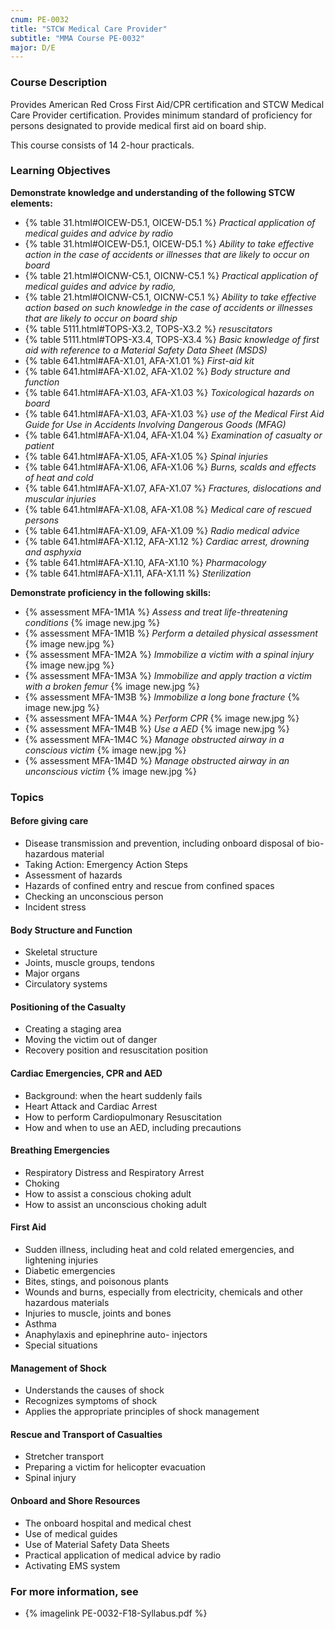 ```yaml
---
cnum: PE-0032
title: "STCW Medical Care Provider"
subtitle: "MMA Course PE-0032"
major: D/E
---
```


### Course Description

Provides American Red Cross First Aid/CPR certification and STCW Medical Care Provider certification. Provides minimum standard of proficiency for persons designated to provide medical first aid on board ship.

This course consists of 14 2-hour practicals.


### Learning Objectives

**Demonstrate knowledge and understanding of the following STCW elements:**

* {% table 31.html#OICEW-D5.1, OICEW-D5.1 %} *Practical application of medical guides and advice by radio*
* {% table 31.html#OICEW-D5.1, OICEW-D5.1 %} *Ability to take effective action in the case of accidents or illnesses that are likely to occur on board*
* {% table 21.html#OICNW-C5.1, OICNW-C5.1 %} *Practical application of medical guides and advice by radio,*
* {% table 21.html#OICNW-C5.1, OICNW-C5.1 %} *Ability to take effective action based on such knowledge in the case of accidents or illnesses that are likely to occur on board ship*
* {% table 5111.html#TOPS-X3.2, TOPS-X3.2 %} *resuscitators*
* {% table 5111.html#TOPS-X3.4, TOPS-X3.4 %} *Basic knowledge of first aid with reference to a Material Safety Data Sheet (MSDS)*
* {% table 641.html#AFA-X1.01, AFA-X1.01 %} *First-aid kit*
* {% table 641.html#AFA-X1.02, AFA-X1.02 %} *Body structure and function*
* {% table 641.html#AFA-X1.03, AFA-X1.03 %} *Toxicological hazards on board*
* {% table 641.html#AFA-X1.03, AFA-X1.03 %} *use of the Medical First Aid Guide for Use in Accidents Involving Dangerous Goods (MFAG)*
* {% table 641.html#AFA-X1.04, AFA-X1.04 %} *Examination of casualty or patient*
* {% table 641.html#AFA-X1.05, AFA-X1.05 %} *Spinal injuries*
* {% table 641.html#AFA-X1.06, AFA-X1.06 %} *Burns, scalds and effects of heat and cold*
* {% table 641.html#AFA-X1.07, AFA-X1.07 %} *Fractures, dislocations and muscular injuries*
* {% table 641.html#AFA-X1.08, AFA-X1.08 %} *Medical care of rescued persons*
* {% table 641.html#AFA-X1.09, AFA-X1.09 %} *Radio medical advice*
* {% table 641.html#AFA-X1.12, AFA-X1.12 %} *Cardiac arrest, drowning and asphyxia*
* {% table 641.html#AFA-X1.10, AFA-X1.10 %} *Pharmacology*
* {% table 641.html#AFA-X1.11, AFA-X1.11 %} *Sterilization*

**Demonstrate proficiency in the following skills:**

* {% assessment MFA-1M1A %} *Assess and treat life-threatening conditions* {% image new.jpg %}
* {% assessment MFA-1M1B %} *Perform a detailed physical assessment* {% image new.jpg %}
* {% assessment MFA-1M2A %} *Immobilize a victim with a spinal injury* {% image new.jpg %}
* {% assessment MFA-1M3A %} *Immobilize and apply traction a victim with a broken femur* {% image new.jpg %}
* {% assessment MFA-1M3B %} *Immobilize a long bone fracture* {% image new.jpg %}
* {% assessment MFA-1M4A %} *Perform CPR* {% image new.jpg %}
* {% assessment MFA-1M4B %} *Use a AED* {% image new.jpg %}
* {% assessment MFA-1M4C %} *Manage obstructed airway in a conscious victim* {% image new.jpg %}
* {% assessment MFA-1M4D %} *Manage obstructed airway in an unconscious victim* {% image new.jpg %}

### Topics

#### Before giving care

*	Disease transmission and prevention, including onboard disposal of bio-hazardous material 
*	Taking Action: Emergency Action Steps
*	Assessment of hazards
*	Hazards of confined entry and rescue from confined spaces
*	Checking an unconscious person
*	Incident stress 

#### Body Structure and Function

*	Skeletal structure
*	Joints, muscle groups, tendons
*	Major organs
*	Circulatory systems

#### Positioning of the Casualty

*	Creating a staging area
*	Moving the victim out of danger
*	Recovery position and resuscitation position

#### Cardiac Emergencies, CPR and AED

*	Background: when the heart suddenly fails
*	Heart Attack and Cardiac Arrest
*	How to perform Cardiopulmonary Resuscitation
*	How and when to use an AED, including precautions

#### Breathing Emergencies

*	Respiratory Distress and Respiratory Arrest
*	Choking
*	How to assist a conscious choking adult
*	How to assist an unconscious choking adult

#### First Aid

*	Sudden illness, including heat and cold related emergencies, and lightening injuries
*	Diabetic emergencies
*	Bites, stings, and poisonous plants
*	Wounds and burns, especially from electricity, chemicals and other hazardous materials
*	Injuries to muscle, joints and bones
*	Asthma
*	Anaphylaxis and epinephrine auto- injectors
*	Special situations

#### Management of Shock

*	Understands the causes of shock
*	Recognizes symptoms of shock
*	Applies the appropriate principles of shock management

#### Rescue and Transport of Casualties

*	Stretcher transport
*	Preparing a victim for helicopter evacuation
*	Spinal injury

#### Onboard and Shore Resources

*	The onboard hospital and medical chest
*	Use of medical guides
*	Use of Material Safety Data Sheets
*	Practical application of medical advice by radio
*	Activating EMS system



### For more information, see 

* {% imagelink PE-0032-F18-Syllabus.pdf %} 



